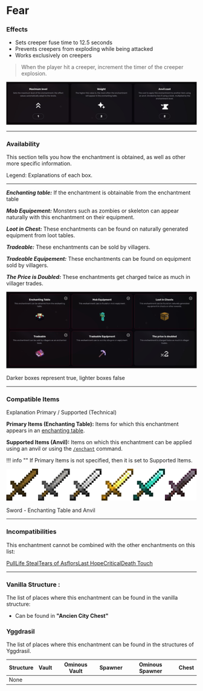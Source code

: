 # Fear
### Effects
*   Sets creeper fuse time to 12.5 seconds
*   Prevents creepers from exploding while being attacked
*   Works exclusively on creepers

> When the player hit a creeper, increment the timer of the creeper explosion.

![](/images/voxel/enchantment/weapon-enchantment/image_1756618469809_450.png)

* * *

### Availability

This section tells you how the enchantment is obtained, as well as other more specific information.

Legend: Explanations of each box.[](#legend-explanations-of-each-box)

* * *

_**Enchanting table:**_ If the enchantment is obtainable from the enchantment table

_**Mob Equipement:**_ Monsters such as zombies or skeleton can appear naturally with this enchantment on their equipment.

_**Loot in Chest:**_ These enchantments can be found on naturally generated equipment from loot tables.

_**Tradeable:**_ These enchantments can be sold by villagers.

_**Tradeable Equipement:**_ These enchantments can be found on equipment sold by villagers.

_**The Price is Doubled:**_ These enchantments get charged twice as much in villager trades.

![](/images/voxel/enchantment/weapon-enchantment/image_1756618469809_234.png)

Darker boxes represent true, lighter boxes false

* * *

### Compatible Items
Explanation Primary / Supported (Technical)[](#explanation-primary-supported-technical)

**Primary Items (Enchanting Table):** Items for which this enchantment appears in an [enchanting table](https://minecraft.wiki/w/Enchanting_table).

**Supported Items (Anvil):** Items on which this enchantment can be applied using an anvil or using the [`/enchant`](https://minecraft.wiki/w/Commands/enchant) command.

!!! info ""
    If Primary Items is not specified, then it is set to Supported Items.

![](/images/voxel/enchantment/weapon-enchantment/image_1756618469809_710.png)

Sword - Enchanting Table and Anvil

* * *

### Incompatibilities

This enchantment cannot be combined with the other enchantments on this list:

[Pull](/external/neoenchants/enchantment/weapon-enchantment/pull)[Life Steal](/external/neoenchants/enchantment/weapon-enchantment/life-steal)[Tears of Asflors](/external/neoenchants/enchantment/weapon-enchantment/tears-of-asflors)[Last Hope](/external/neoenchants/enchantment/weapon-enchantment/last-hope)[Critical](/external/neoenchants/enchantment/weapon-enchantment/critical)[Death Touch](/external/neoenchants/enchantment/weapon-enchantment/death-touch)

* * *

### Vanilla Structure :

The list of places where this enchantment can be found in the vanilla structure:

*   Can be found in **"Ancien City Chest"**
### Yggdrasil

The list of places where this enchantment can be found in the structures of Yggdrasil.

| Structure | Vault | Ominous Vault | Spawner | Ominous Spawner | Chest |
| --- | --- | --- | --- | --- | --- |
| None |  |  |  |  |  |